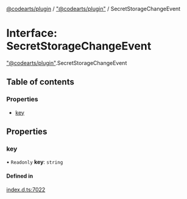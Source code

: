 [@codearts/plugin](../README.md) / ["@codearts/plugin"](../modules/_codearts_plugin_.md) / SecretStorageChangeEvent

# Interface: SecretStorageChangeEvent

["@codearts/plugin"](../modules/_codearts_plugin_.md).SecretStorageChangeEvent

## Table of contents

### Properties

- [key](codearts_plugin_.SecretStorageChangeEvent.md#key)

## Properties

### key

• `Readonly` **key**: `string`

#### Defined in

[index.d.ts:7022](https://github.com/huaweicloud/cloudide-plugin-api/blob/203b986/index.d.ts#L7022)

